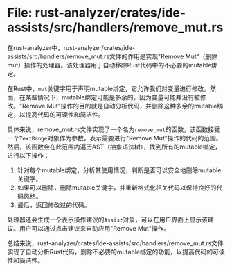 # File: rust-analyzer/crates/ide-assists/src/handlers/remove_mut.rs

在rust-analyzer中，rust-analyzer/crates/ide-assists/src/handlers/remove_mut.rs文件的作用是实现"Remove Mut"（删除mut）操作的处理器。该处理器用于自动移除Rust代码中的不必要的mutable绑定。

在Rust中，`mut`关键字用于声明mutable绑定，它允许我们对变量进行修改。然而，在某些情况下，mutable绑定可能是多余的，因为变量可能并没有被修改。"Remove Mut"操作的目的就是自动分析代码，并删除这种多余的mutable绑定，以提高代码的可读性和简洁性。

具体来说，remove_mut.rs文件实现了一个名为`remove_mut`的函数，该函数接受一个`TextRange`对象作为参数，表示需要进行"Remove Mut"操作的代码的范围。然后，该函数会在此范围内遍历AST（抽象语法树），找到所有的mutable绑定，进行以下操作：

1. 针对每个mutable绑定，分析其使用情况，判断是否可以安全地删除mutable关键字。
2. 如果可以删除，删除mutable关键字，并重新格式化相关代码以保持良好的代码风格。
3. 最后，返回修改过的代码。

处理器还会生成一个表示操作建议的`Assist`对象，可以在用户界面上显示该建议。用户可以通过点击建议来自动应用"Remove Mut"操作。

总结来说，rust-analyzer/crates/ide-assists/src/handlers/remove_mut.rs文件实现了自动分析Rust代码，删除不必要的mutable绑定的功能，以提高代码的可读性和简洁性。


